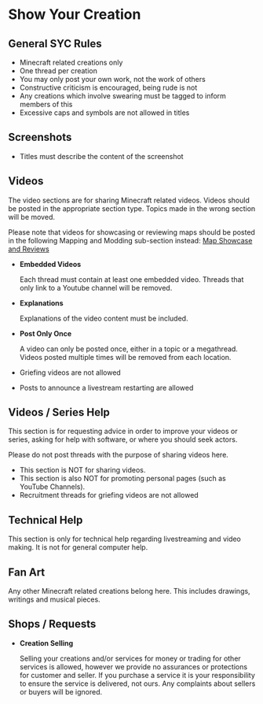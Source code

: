 # Show Your Creation

## General SYC Rules

* Minecraft related creations only
* One thread per creation
* You may only post your own work, not the work of others
* Constructive criticism is encouraged, being rude is not
* Any creations which involve swearing must be tagged to inform members of this
* Excessive caps and symbols are not allowed in titles

## Screenshots

* Titles must describe the content of the screenshot

## Videos

The video sections are for sharing Minecraft related videos. Videos should be posted in the appropriate section type. Topics made in the wrong section will be moved.

Please note that videos for showcasing or reviewing maps should be posted in the 
following Mapping and Modding sub-section instead: 
[Map Showcase and Reviews](http://www.minecraftforum.net/forum/160-map-showcase-and-reviews/)

* __Embedded Videos__

    Each thread must contain at least one embedded video. Threads that only 
    link to a Youtube channel will be removed.

* __Explanations__

    Explanations of the video content must be included.

* __Post Only Once__

    A video can only be posted once, either in a topic or a megathread. Videos
    posted multiple times will be removed from each location.

* Griefing videos are not allowed
* Posts to announce a livestream restarting are allowed

## Videos / Series Help

This section is for requesting advice in order to improve your videos or series, asking for help with software, or where you should seek actors.

Please do not post threads with the purpose of sharing videos here.

* This section is NOT for sharing videos.
* This section is also NOT for promoting personal pages (such as YouTube Channels).
* Recruitment threads for griefing videos are not allowed

## Technical Help

This section is only for technical help regarding livestreaming and video making. It is not for general computer help.

## Fan Art

Any other Minecraft related creations belong here. This includes drawings, writings and musical pieces.

## Shops / Requests

* __Creation Selling__

    Selling your creations and/or services for money or trading for other 
    services is allowed, however we provide no assurances or protections for 
    customer and seller. If you purchase a service it is your responsibility 
    to ensure the service is delivered, not ours. Any complaints about sellers 
    or buyers will be ignored.